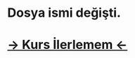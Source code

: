 # Dosya ismi değişti.

# [→ Kurs İlerlemem ←](https://github.com/ksyusuf/Yapay_Zeka-Makine_Ogrenmesi-Veri_Bilimi-Kursum/blob/main/Kurs-ilerlemem.md)
